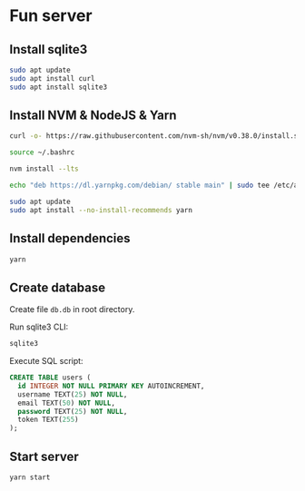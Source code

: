 # Fun server

## Install sqlite3

```sh
sudo apt update
sudo apt install curl
sudo apt install sqlite3
```

## Install NVM & NodeJS & Yarn

```sh
curl -o- https://raw.githubusercontent.com/nvm-sh/nvm/v0.38.0/install.sh | bash
```

```sh
source ~/.bashrc
```

```sh
nvm install --lts
```

```sh
echo "deb https://dl.yarnpkg.com/debian/ stable main" | sudo tee /etc/apt/sources.list.d/yarn.list
```

```sh
sudo apt update
sudo apt install --no-install-recommends yarn
```

##


## Install dependencies

```bash
yarn
```

## Create database

Create file `db.db` in root directory.

Run sqlite3 CLI:

```sh
sqlite3
```

Execute SQL script:

```sql
CREATE TABLE users (
  id INTEGER NOT NULL PRIMARY KEY AUTOINCREMENT,
  username TEXT(25) NOT NULL,
  email TEXT(50) NOT NULL,
  password TEXT(25) NOT NULL, 
  token TEXT(255)
);
```

## Start server

```bash
yarn start
```